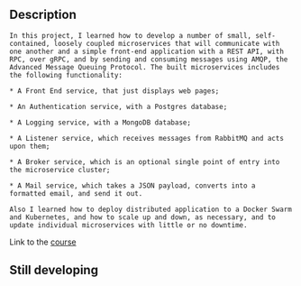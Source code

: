 ## Description

    In this project, I learned how to develop a number of small, self-contained, loosely coupled microservices that will communicate with one another and a simple front-end application with a REST API, with RPC, over gRPC, and by sending and consuming messages using AMQP, the Advanced Message Queuing Protocol. The built microservices includes the following functionality:

    * A Front End service, that just displays web pages;

    * An Authentication service, with a Postgres database;

    * A Logging service, with a MongoDB database;

    * A Listener service, which receives messages from RabbitMQ and acts upon them;

    * A Broker service, which is an optional single point of entry into the microservice cluster;

    * A Mail service, which takes a JSON payload, converts into a formatted email, and send it out.

    Also I learned how to deploy distributed application to a Docker Swarm and Kubernetes, and how to scale up and down, as necessary, and to update individual microservices with little or no downtime.

Link to the [course](https://www.udemy.com/course/working-with-microservices-in-go/)


## Still developing